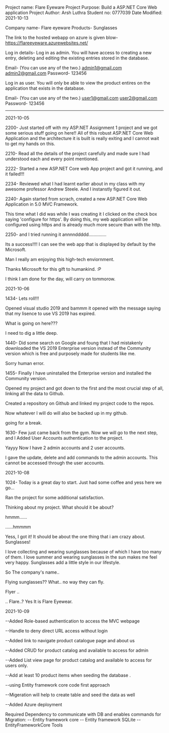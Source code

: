 Project name: Flare Eyeware
Project Purpose: Build a ASP.NET Core Web application
Project Author: Arsh Luthra
Student no: 0777039
Date Modified: 2021-10-13

Company name- Flare eyeware
Products- Sunglasses

The link to the hosted webapp on azure is given blow-
https://flareeyeware.azurewebsites.net/

Log in details-
Log in as admin.
You will have access to creating a new entry, deleting and editing the existing entries stored in the database.

Email- (You can use any of the two.)
admin1@gmail.com
admin2@gmail.com
Password-
123456

Log in as user.
You will only be able to view the product entires on the application that exists in the database.

Email- (You can use any of the two.)
user1@gmail.com
user2@gmail.com
Password-
123456

-----------------------------------------------------------------

2021-10-05

2200- Just started off with my ASP.NET Assignment 1 project and we got some serious stuff going on here!!
All of this robust ASP.NET Core Web Application and the architecture it is built is really exiting and I cannot wait to get my hands on this.

2210- Read all the details of the project carefully and made sure I had understood each and every point mentioned.

2222- Started a new ASP.NET Core web App project and got it running, and it failed!!!

2234- Reviewed what I had learnt earlier about in my class with my awesome professor Andrew Steele. And I instanstly figured it out.

2240- Again started from scrach, created a  new ASP.NET Core Web Application in 5.0 MVC Framework.

This time what I did was while I was creating it I clicked on the check box saying 'configure for https'.
By doing this, my web application will be configured using https and is already much more secure than with the http.

2250- and I tried running it annnnddddd..............

Its a success!!!! I can see the web app that is displayed by default by the Microsoft.

Man I really am enjoying this high-tech enviornment.

Thanks Microsoft for this gift to humankind. :P

I think I am done for the day, will carry on tommorow.

2021-10-06

1434- Lets roll!!!

Opened visual studio 2019 and bammm it opened with the message saying that my lisence to use VS 2019 has expired.

What is going on here???

I need to dig a little deep.

1440- Did some search on Google and foung that I had mistakenly downloaded the VS 2019 Enterprise version instead of the Community version which is free and purposely made for students like me.

Sorry human error.

1455- Finally I have uninstalled the Enterprise version and installed the Community version.

Opened my project and got down to the first and the most crucial step of all, linking all the data to Github.

Created a repository on Github and linked my project code to the repos.

Now whatever I will do will also be backed up in my github.

going for a break.

1630- Few just came back from the gym.
Now we will go to the next step, and I Added User Accounts authentication to the project.

Yayyy Now I have 2 admin accounts and 2 user accounts.

I gave the update, delete and add commands to the admin accounts.
This cannot be accessed through the user accounts.


2021-10-08

1024- Today is a great day to start.
Just had some coffee and yess here we go...

Ran the project for some additional satisfaction.

Thinking about my project. What should it be about?

hmmm......



......hmmmm

Yess, I got it!
It should be about the one thing that i am crazy about.
Sunglasses!

I love collecting and wearing sunglasses because of which I have too many of them. I love summer and wearing sunglasses in the sun makes me feel very happy.
Sunglasses add a little style in our lifestyle.

So The company's name..

Flying sunglasses??
What.. no way they can fly.

Flyer
..


..
Flare..?
Yes 
It is Flare Eyewear.


2021-10-09


--Added Role-based authentication to access the MVC webpage 

--Handle to deny direct URL access without login 

--Added link to navigate product catalogue page and about us 

--Added CRUD for product catalog and available to access for admin 

--Added List view page for product catalog and available to access for users only.

--Add at least 10 product items when seeding the database .

--using Entity framework core code first approach 

--Migeration will help to create table and seed the data as well 

--Added Azure deployment 



Required Dependency to communicate with DB and enables commands for Migration:
 -- Entity framework core 
 -- Entity framework SQLite
 -- EntityFrameworkCore Tools
 
 
 
 
